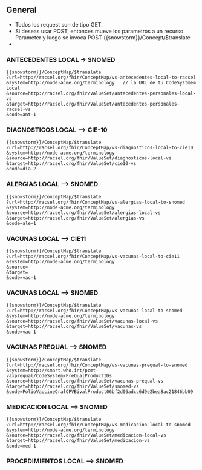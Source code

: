 ## General ##

* Todos los request son de tipo GET.
* Si deseas usar POST, entonces mueve los parametros a un recurso Parameter y luego se invoca POST {{snowstorm}}/Concept/$translate
* 

### ANTECEDENTES LOCAL -> SNOMED ###

```
{{snowstorm}}/ConceptMap/$translate
?url=http://racsel.org/fhir/ConceptMap/vs-antecedentes-local-to-racsel
&system=http://node-acme.org/terminology   // la URL de tu CodeSystmem Local
&source=http://racsel.org/fhir/ValueSet/antecedentes-personales-local-vs
&target=http://racsel.org/fhir/ValueSet/antecedentes-personales-racsel-vs
&code=ant-1
```


### DIAGNOSTICOS LOCAL --> CIE-10 ###

```
{{snowstorm}}/ConceptMap/$translate
?url=http://racsel.org/fhir/ConceptMap/vs-diagnosticos-local-to-cie10
&system=http://node-acme.org/terminology
&source=http://racsel.org/fhir/ValueSet/diagnosticos-local-vs
&target=http://racsel.org/fhir/ValueSet/cie10-vs
&code=dia-2
```


### ALERGIAS LOCAL --> SNOMED
```
{{snowstorm}}/ConceptMap/$translate
?url=http://racsel.org/fhir/ConceptMap/vs-alergias-local-to-snomed
&system=http://node-acme.org/terminology
&source=http://racsel.org/fhir/ValueSet/alergias-local-vs
&target=http://racsel.org/fhir/ValueSet/alergias-vs
&code=ale-1
```


### VACUNAS LOCAL --> CIE11 ###
```
{{snowstorm}}/ConceptMap/$translate
?url=http://racsel.org/fhir/ConceptMap/vs-vacunas-local-to-cie11
&system=http://node-acme.org/terminology
&source=
&target=
&code=vac-1
```


### VACUNAS LOCAL --> SNOMED ###
```
{{snowstorm}}/ConceptMap/$translate
?url=http://racsel.org/fhir/ConceptMap/vs-vacunas-local-to-snomed
&system=http://node-acme.org/terminology
&source=http://racsel.org/fhir/ValueSet/vacunas-local-vs
&target=http://racsel.org/fhir/ValueSet/vacunas-vs
&code=vac-1
```

### VACUNAS PREQUAL --> SNOMED ###
```
{{snowstorm}}/ConceptMap/$translate
?url=http://racsel.org/fhir/ConceptMap/vs-vacunas-prequal-to-snomed
&system=http://smart.who.int/pcmt-vaxprequal/CodeSystem/PreQualProductIDs
&source=http://racsel.org/fhir/ValueSet/vacunas-prequal-vs
&target=http://racsel.org/fhir/ValueSet/snomed-vs
&code=PolioVaccineOralOPVBivalProduct06bf2d06adcc6d9e2bea8ac21846bb09
```


### MEDICACION LOCAL --> SNOMED ###
```
{{snowstorm}}/ConceptMap/$translate
?url=http://racsel.org/fhir/ConceptMap/vs-medicacion-local-to-snomed
&system=http://node-acme.org/terminology
&source=http://racsel.org/fhir/ValueSet/medicacion-local-vs
&target=http://racsel.org/fhir/ValueSet/medicacion-vs
&code=med-1
```

### PROCEDIMIENTOS LOCAL --> SNOMED ###




